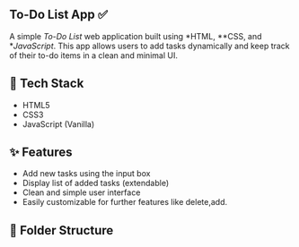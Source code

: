 ## To-Do List App ✅

A simple *To-Do List* web application built using *HTML, **CSS, and **JavaScript*. This app allows users to add tasks dynamically and keep track of their to-do items in a clean and minimal UI.

## 🔧 Tech Stack

- HTML5
- CSS3
- JavaScript (Vanilla)

## ✨ Features

- Add new tasks using the input box
- Display list of added tasks (extendable)
- Clean and simple user interface
- Easily customizable for further features like delete,add.

## 📁 Folder Structure
